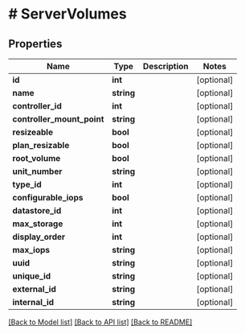# # ServerVolumes

## Properties

Name | Type | Description | Notes
------------ | ------------- | ------------- | -------------
**id** | **int** |  | [optional]
**name** | **string** |  | [optional]
**controller_id** | **int** |  | [optional]
**controller_mount_point** | **string** |  | [optional]
**resizeable** | **bool** |  | [optional]
**plan_resizable** | **bool** |  | [optional]
**root_volume** | **bool** |  | [optional]
**unit_number** | **string** |  | [optional]
**type_id** | **int** |  | [optional]
**configurable_iops** | **bool** |  | [optional]
**datastore_id** | **int** |  | [optional]
**max_storage** | **int** |  | [optional]
**display_order** | **int** |  | [optional]
**max_iops** | **string** |  | [optional]
**uuid** | **string** |  | [optional]
**unique_id** | **string** |  | [optional]
**external_id** | **string** |  | [optional]
**internal_id** | **string** |  | [optional]

[[Back to Model list]](../../README.md#models) [[Back to API list]](../../README.md#endpoints) [[Back to README]](../../README.md)

